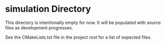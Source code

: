 # simulation Directory

This directory is intentionally empty for now. It will be populated with source files as development progresses.

See the CMakeLists.txt file in the project root for a list of expected files.
